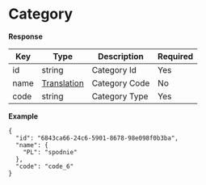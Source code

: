 # Category

**Response**

| Key           | Type |Description  | Required |
|---------------|------|--------------|----------|
| id       | string      |  Category Id            | Yes      |
| name     |  [Translation](backend/api/objects/translation.md)   |   Category Code  | No |
| code     |  string   |   Category Type           | Yes      |

**Example**

```
{
  "id": "6843ca66-24c6-5901-8678-98e098f0b3ba",
  "name": {
    "PL": "spodnie"
  },
  "code": "code_6"
}
```
